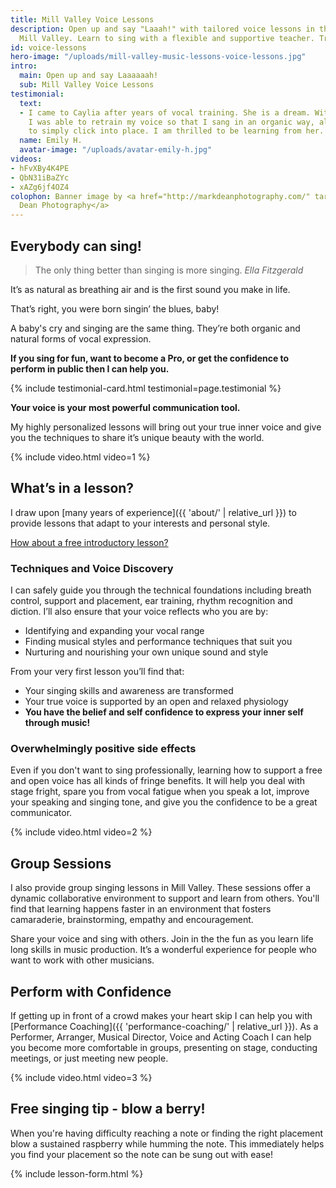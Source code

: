 ```yaml
---
title: Mill Valley Voice Lessons
description: Open up and say "Laaah!" with tailored voice lessons in the heart of
  Mill Valley. Learn to sing with a flexible and supportive teacher. Try a free lesson!
id: voice-lessons
hero-image: "/uploads/mill-valley-music-lessons-voice-lessons.jpg"
intro:
  main: Open up and say Laaaaaah!
  sub: Mill Valley Voice Lessons
testimonial:
  text:
  - I came to Caylia after years of vocal training. She is a dream. With her guidance
    I was able to retrain my voice so that I sang in an organic way, allowing my body
    to simply click into place. I am thrilled to be learning from her.
  name: Emily H.
  avatar-image: "/uploads/avatar-emily-h.jpg"
videos:
- hFvXBy4K4PE
- QbN31iBaZYc
- xAZg6jf4OZ4
colophon: Banner image by <a href="http://markdeanphotography.com/" target="_blank">Mark
  Dean Photography</a>
---
```


## Everybody can sing!

> The only thing better than singing is more singing.
> <cite>Ella Fitzgerald</cite>

It’s as natural as breathing air and is the first sound you make in life.

That’s right, you were born singin’ the blues, baby!

A baby's cry and singing are the same thing. They’re both organic and natural forms of vocal expression.

**If you sing for fun, want to become a Pro, or get the confidence to perform in public then I can help you.**

{% include testimonial-card.html testimonial=page.testimonial %}

**Your voice is your most powerful communication tool.**

My highly personalized lessons will bring out your true inner voice and give you the techniques to share it’s unique beauty with the world.

{% include video.html video=1 %}

## What’s in a lesson?

I draw upon [many years of experience]({{ 'about/' | relative_url }}) to provide lessons that adapt to your interests and personal style.

[How about a free introductory lesson?](#lesson-form)

### Techniques and Voice Discovery

I can safely guide you through the technical foundations including breath control, support and placement, ear training, rhythm recognition and diction. I’ll also ensure that your voice reflects who you are by:

- Identifying and expanding your vocal range
- Finding musical styles and performance techniques that suit you
- Nurturing and nourishing your own unique sound and style

From your very first lesson you’ll find that:

- Your singing skills and awareness are transformed
- Your true voice is supported by an open and relaxed physiology
- **You have the belief and self confidence to express your inner self through music!**

### Overwhelmingly positive side effects

Even if you don't want to sing professionally, learning how to support a free and open voice has all kinds of fringe benefits. It will help you deal with stage fright, spare you from vocal fatigue when you speak a lot, improve your speaking and singing tone, and give you the confidence to be a great communicator.

{% include video.html video=2 %}

## Group Sessions

I also provide group singing lessons in Mill Valley. These sessions offer a dynamic collaborative environment to support and learn from others. You'll find that learning happens faster in an environment that fosters camaraderie, brainstorming, empathy and encouragement.

Share your voice and sing with others. Join in the the fun as you learn life long skills in music production. It’s a wonderful experience for people who want to work with other musicians.

## Perform with Confidence

If getting up in front of a crowd makes your heart skip I can help you with [Performance Coaching]({{ 'performance-coaching/' | relative_url }}). As a Performer, Arranger, Musical Director, Voice and Acting Coach I can help you become more comfortable in groups, presenting on stage, conducting meetings, or just meeting new people.

{% include video.html video=3 %}

## Free singing tip - blow a berry!

When you're having difficulty reaching a note or finding the right placement blow a sustained raspberry while humming the note. This immediately helps you find your placement so the note can be sung out with ease!

{% include lesson-form.html %}
